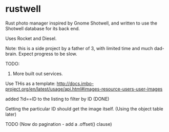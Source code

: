# rustwell
Rust photo manager inspired by Gnome Shotwell, and written to use the Shotwell database for its back end. 

Uses Rocket and Diesel. 


Note: this is a side project by a father of 3, with limited time and much dad-brain. Expect progress to be slow. 

TODO:

1. More built out services.

Use THis as a template:
http://docs.imbo-project.org/en/latest/usage/api.html#images-resource-users-user-images

added ?id==ID to the listing to filter by ID (DONE)

Getting the particular ID should get the image itself.
(Using the object table later)

TODO (Now do pagination - add a .offset() clause)